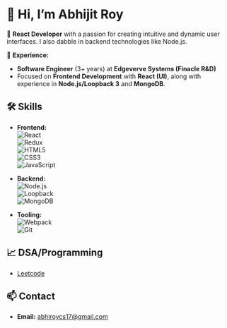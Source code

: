 # 👋 Hi, I’m Abhijit Roy

🌱 **React Developer** with a passion for creating intuitive and dynamic user interfaces. I also dabble in backend technologies like Node.js.

💼 **Experience:**  
- **Software Engineer** (3+ years) at **Edgeverve Systems (Finacle R&D)**
- Focused on **Frontend Development** with **React (UI)**, along with experience in **Node.js/Loopback 3** and **MongoDB**.

## 🛠️ Skills
- **Frontend:**  
  ![React](https://img.shields.io/badge/-React-61DAFB?logo=React&logoColor=white&style=flat)  
  ![Redux](https://img.shields.io/badge/-Redux-764ABC?logo=Redux&logoColor=white&style=flat)  
  ![HTML5](https://img.shields.io/badge/-HTML5-E34F26?logo=HTML5&logoColor=white&style=flat)  
  ![CSS3](https://img.shields.io/badge/-CSS3-1572B6?logo=CSS3&logoColor=white&style=flat)  
  ![JavaScript](https://img.shields.io/badge/-JavaScript-F7DF1E?logo=JavaScript&logoColor=white&style=flat)  

- **Backend:**  
  ![Node.js](https://img.shields.io/badge/-Node.js-339933?logo=Node.js&logoColor=white&style=flat)  
  ![Loopback](https://img.shields.io/badge/-Loopback-4285F4?logo=Loopback&logoColor=white&style=flat)  
  ![MongoDB](https://img.shields.io/badge/-MongoDB-47A248?logo=MongoDB&logoColor=white&style=flat)  

- **Tooling:**  
  ![Webpack](https://img.shields.io/badge/-Webpack-8DD6F9?logo=Webpack&logoColor=white&style=flat)  
  ![Git](https://img.shields.io/badge/-Git-F05032?logo=Git&logoColor=white&style=flat)

## 📈 DSA/Programming
- [Leetcode](https://leetcode.com/abhi17r/)

## 📫 Contact
- **Email:** [abhiroycs17@gmail.com](mailto:abhiroycs17@gmail.com)
